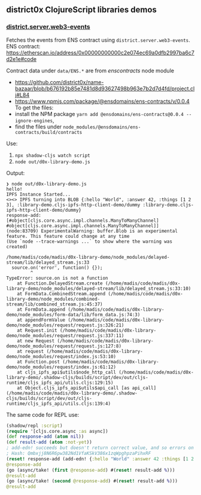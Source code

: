 ## district0x ClojureScript libraries demos

### [district.server.web3-events](https://github.com/district0x/district-server-web3-events)

Fetches the events from ENS contract using `district.server.web3-events`.
ENS contract: https://etherscan.io/address/0x00000000000c2e074ec69a0dfb2997ba6c7d2e1e#code

Contract data under `data/ENS.*` are from _enscontracts_ node module
  - https://github.com/district0x/name-bazaar/blob/b676192b85e7481d8d93627498b963e7b2d7d4fd/project.clj#L84
  - https://www.npmjs.com/package/@ensdomains/ens-contracts/v/0.0.4
To get the files:
  - install the NPM package `yarn add @ensdomains/ens-contracts@0.0.4 --ignore-engines`,
  - find the files under `node_modules/@ensdomains/ens-contracts/build/contracts`

Use:
1. `npx shadow-cljs watch script`
2. `node out/d0x-library-demo.js`

Output:
```
❯ node out/d0x-library-demo.js
hello!
IPFS Instance Started...
<><> IPFS turning into BLOB {:hello "World", :answer 42, :things [1 2 3], :library-demo.cljs-ipfs-http-client-demo/dummy :library-demo.cljs-ipfs-http-client-demo/dummy}
response-add:  [#object[cljs.core.async.impl.channels.ManyToManyChannel] #object[cljs.core.async.impl.channels.ManyToManyChannel]]
(node:83709) ExperimentalWarning: buffer.Blob is an experimental feature. This feature could change at any time
(Use `node --trace-warnings ...` to show where the warning was created)

/home/madis/code/madis/d0x-library-demo/node_modules/delayed-stream/lib/delayed_stream.js:33
  source.on('error', function() {});
         ^
TypeError: source.on is not a function
    at Function.DelayedStream.create (/home/madis/code/madis/d0x-library-demo/node_modules/delayed-stream/lib/delayed_stream.js:33:10)
    at FormData.CombinedStream.append (/home/madis/code/madis/d0x-library-demo/node_modules/combined-stream/lib/combined_stream.js:45:37)
    at FormData.append (/home/madis/code/madis/d0x-library-demo/node_modules/form-data/lib/form_data.js:74:3)
    at appendFormValue (/home/madis/code/madis/d0x-library-demo/node_modules/request/request.js:326:21)
    at Request.init (/home/madis/code/madis/d0x-library-demo/node_modules/request/request.js:337:11)
    at new Request (/home/madis/code/madis/d0x-library-demo/node_modules/request/request.js:127:8)
    at request (/home/madis/code/madis/d0x-library-demo/node_modules/request/index.js:53:10)
    at Function.post (/home/madis/code/madis/d0x-library-demo/node_modules/request/index.js:61:12)
    at cljs_ipfs_api$utils$node_http_call (/home/madis/code/madis/d0x-library-demo/.shadow-cljs/builds/script/dev/out/cljs-runtime/cljs_ipfs_api/utils.cljs:129:15)
    at Object.cljs_ipfs_api$utils$api_call [as api_call] (/home/madis/code/madis/d0x-library-demo/.shadow-cljs/builds/script/dev/out/cljs-runtime/cljs_ipfs_api/utils.cljs:139:4)
```

The same code for REPL use:

```clojure
(shadow/repl :script)
(require '[cljs.core.async :as async])
(def response-add (atom nil))
(def result-add (atom :not-yet))
; add-edn! succeeds but doesn't return correct value, and so errors on reset!
; Hash: Qmbxjj8N6R6pw382Nd1VfaKSkV386x1zqWpghpzaPihxRF
(reset! response-add (add-edn! {:hello "World" :answer 42 :things [1 2 3]}))
@response-add
(go (async/take! (first @response-add) #(reset! result-add %)))
@result-add
(go (async/take! (second @response-add) #(reset! result-add %)))
@result-add
```
